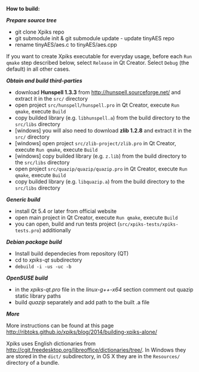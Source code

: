 **How to build:**

***Prepare source tree***

- git clone Xpiks repo
- git submodule init & git submodule update - update tinyAES repo
- rename tinyAES/aes.c to tinyAES/aes.cpp

If you want to create Xpiks executable for everyday usage, before each `Run qmake` step described below, select `Release` in Qt Creator. Select `Debug` (the default) in all other cases.

***Obtain and build third-parties***
- download **Hunspell 1.3.3** from http://hunspell.sourceforge.net/ and extract it in the `src/` directory
- open project `src/hunspell/hunspell.pro` in Qt Creator, execute `Run qmake`, execute `Build`
- copy builded library (e.g. `libhunspell.a`) from the build directory to the `src/libs` directory
- [windows] you will also need to download **zlib 1.2.8** and extract it in the `src/` directory
- [windows] open project `src/zlib-project/zlib.pro` in Qt Creator, execute `Run qmake`, execute `Build`
- [windows] copy builded library (e.g. `z.lib`) from the build directory to the `src/libs` directory
- open project `src/quazip/quazip/quazip.pro` in Qt Creator, execute `Run qmake`, execute `Build`
- copy builded library (e.g. `libquazip.a`) from the build directory to the `src/libs` directory

***Generic build***

- install Qt 5.4 or later from official website
- open main project in Qt Creator, execute `Run qmake`, execute `Build`
- you can open, build and run tests project (`src/xpiks-tests/xpiks-tests.pro`) additionally

***Debian package build***

- Install build dependecies from repository (QT)
- cd to _xpiks-qt_ subdirectory
- `debuild -i -us -uc -b`

***OpenSUSE build***
- in the _xpiks-qt.pro_ file in the _linux-g++-x64_ section comment out quazip static library paths
- build _quazip_ separately and add path to the built .a file

***More***

More instructions can be found at this page http://ribtoks.github.io/xpiks/blog/2014/building-xpiks-alone/

Xpiks uses English dictionaries from http://cgit.freedesktop.org/libreoffice/dictionaries/tree/. In Windows they are stored in the `dict/` subdirectory, in OS X they are in the `Resources/` directory of a bundle.
